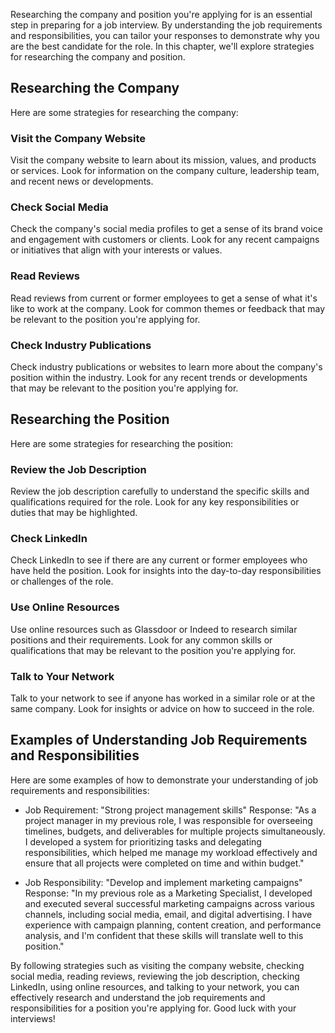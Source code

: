 
Researching the company and position you're applying for is an essential step in preparing for a job interview. By understanding the job requirements and responsibilities, you can tailor your responses to demonstrate why you are the best candidate for the role. In this chapter, we'll explore strategies for researching the company and position.

Researching the Company
-----------------------

Here are some strategies for researching the company:

### Visit the Company Website

Visit the company website to learn about its mission, values, and products or services. Look for information on the company culture, leadership team, and recent news or developments.

### Check Social Media

Check the company's social media profiles to get a sense of its brand voice and engagement with customers or clients. Look for any recent campaigns or initiatives that align with your interests or values.

### Read Reviews

Read reviews from current or former employees to get a sense of what it's like to work at the company. Look for common themes or feedback that may be relevant to the position you're applying for.

### Check Industry Publications

Check industry publications or websites to learn more about the company's position within the industry. Look for any recent trends or developments that may be relevant to the position you're applying for.

Researching the Position
------------------------

Here are some strategies for researching the position:

### Review the Job Description

Review the job description carefully to understand the specific skills and qualifications required for the role. Look for any key responsibilities or duties that may be highlighted.

### Check LinkedIn

Check LinkedIn to see if there are any current or former employees who have held the position. Look for insights into the day-to-day responsibilities or challenges of the role.

### Use Online Resources

Use online resources such as Glassdoor or Indeed to research similar positions and their requirements. Look for any common skills or qualifications that may be relevant to the position you're applying for.

### Talk to Your Network

Talk to your network to see if anyone has worked in a similar role or at the same company. Look for insights or advice on how to succeed in the role.

Examples of Understanding Job Requirements and Responsibilities
---------------------------------------------------------------

Here are some examples of how to demonstrate your understanding of job requirements and responsibilities:

* Job Requirement: "Strong project management skills" Response: "As a project manager in my previous role, I was responsible for overseeing timelines, budgets, and deliverables for multiple projects simultaneously. I developed a system for prioritizing tasks and delegating responsibilities, which helped me manage my workload effectively and ensure that all projects were completed on time and within budget."

* Job Responsibility: "Develop and implement marketing campaigns" Response: "In my previous role as a Marketing Specialist, I developed and executed several successful marketing campaigns across various channels, including social media, email, and digital advertising. I have experience with campaign planning, content creation, and performance analysis, and I'm confident that these skills will translate well to this position."

By following strategies such as visiting the company website, checking social media, reading reviews, reviewing the job description, checking LinkedIn, using online resources, and talking to your network, you can effectively research and understand the job requirements and responsibilities for a position you're applying for. Good luck with your interviews!
